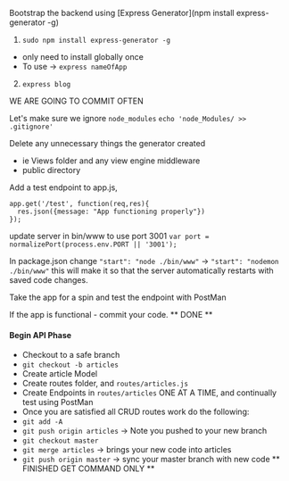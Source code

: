 Bootstrap the backend using [Express Generator](npm install express-generator -g)

1) `sudo npm install express-generator -g`
  - only need to install globally once
  - To use -> `express nameOfApp`
2) `express blog`

WE ARE GOING TO COMMIT OFTEN

Let's make sure we ignore `node_modules`
`echo 'node_Modules/ >> .gitignore'`

Delete any unnecessary things the generator created
  - ie Views folder and any view engine middleware
  - public directory

Add a test endpoint to app.js,
```
app.get('/test', function(req,res){
  res.json({message: "App functioning properly"})
});
```

update server in bin/www to use port 3001
`var port = normalizePort(process.env.PORT || '3001');`

In package.json change `"start": "node ./bin/www"` -> `"start": "nodemon ./bin/www"`
this will make it so that the server automatically restarts with saved code changes.

Take the app for a spin and test the endpoint with PostMan

If the app is functional - commit your code.
** DONE **

#### Begin API Phase

  - Checkout to a safe branch
  - `git checkout -b articles`
  - Create article Model
  - Create routes folder, and `routes/articles.js`
  - Create Endpoints in `routes/articles` ONE AT A TIME, and continually test using PostMan
  - Once you are satisfied all CRUD routes work do the following:
  - `git add -A`
  - `git push origin articles` -> Note you pushed to your new branch
  - `git checkout master`
  - `git merge articles` -> brings your new code into articles
  - `git push origin master` -> sync your master branch with new code
** FINISHED GET COMMAND ONLY **
